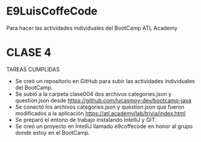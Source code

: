 # E9LuisCoffeCode
Para hacer las actividades individuales del BootCamp ATL Academy

# CLASE 4
TAREAS CUMPLIDAS
- Se creó un repositorio en GitHub para subir las actividades individuales del BootCamp.
- Se subió a la carpeta clase004 dos archivos categories.json y question.json desde https://github.com/lucasmoy-dev/bootcamp-java
- Se conectó los archivos categories.json y question.json que fueron modificados a la aplicación https://atl.academy/lab/trivia/index.html
- Se preparó el entono de trabajo instalando IntelliJ y GIT.
- Se creó un proyecto en IntelliJ llamado e9coffecode en honor al grupo donde estoy en el BootCamp.
